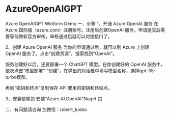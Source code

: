 # AzureOpenAIGPT
Azure OpenAIGPT Winform Demo
一、步骤
1、开通 Azure OpenAI 服务
在 Azure 国际版（azure.com）注册账号。注册后创建OpenAI 服务。申请提交后需要等待微软官方审核，审核通过后就可以对接接口了。

2、创建 Azure OpenAI 服务
当你的申请通过后，就可以到 Azure 上创建 OpenAI 服务了。点击“创建资源”，搜索找到“OpenAI”。

服务创建好以后，还要部署一个 ChatGPT 模型。在你创建好的 OpenAI 服务中，依次点击“模型部署”-“创建”，在弹出的对话框中填写模型名称，选择gpt-35-turbo模型。

再到“密钥和终点”复制保存 API 要用的密钥和终结点。

3、安装依赖包
安装“Azure.AI.OpenAI”Nuget 包

二、有问题请咨询
加微信：robert_luobo
